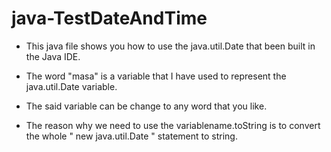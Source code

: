 # java-TestDateAndTime

- This java file shows you how to use the java.util.Date that been built in the Java IDE.

- The word "masa" is a variable that I have used to represent the java.util.Date variable.

- The said variable can be change to any word that you like.

- The reason why we need to use the variablename.toString is to convert the whole " new java.util.Date " statement to string.

